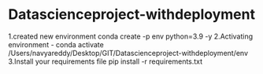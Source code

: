 # Datascienceproject-withdeployment

1.created new environment 
 conda create -p env python=3.9 -y
 2.Activating environment - conda activate /Users/navyareddy/Desktop/GIT/Datascienceproject-withdeployment/env 
 3.Install your requirements file
 pip install -r requirements.txt